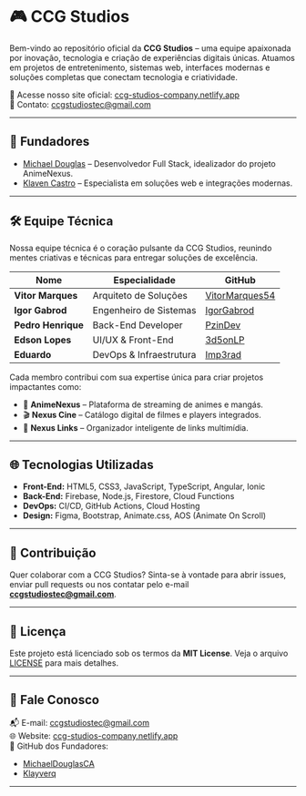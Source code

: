 # 🎮 CCG Studios

Bem-vindo ao repositório oficial da **CCG Studios** – uma equipe apaixonada por inovação, tecnologia e criação de experiências digitais únicas. Atuamos em projetos de entretenimento, sistemas web, interfaces modernas e soluções completas que conectam tecnologia e criatividade.

🔗 Acesse nosso site oficial: [ccg-studios-company.netlify.app](https://ccg-studios-company.netlify.app/)  
📧 Contato: ccgstudiostec@gmail.com

---

## 🧠 Fundadores

- [Michael Douglas](https://github.com/MichaelDouglasCA) – Desenvolvedor Full Stack, idealizador do projeto AnimeNexus.
- [Klaven Castro](https://github.com/Klayverq) – Especialista em soluções web e integrações modernas.

---

## 🛠️ Equipe Técnica

Nossa equipe técnica é o coração pulsante da CCG Studios, reunindo mentes criativas e técnicas para entregar soluções de excelência.

| Nome             | Especialidade           | GitHub                                      |
|------------------|--------------------------|---------------------------------------------|
| **Vitor Marques** | Arquiteto de Soluções    | [VitorMarques54](https://github.com/VitorMarques54) |
| **Igor Gabrod**   | Engenheiro de Sistemas   | [IgorGabrod](https://github.com/IgorGabrod) |
| **Pedro Henrique**| Back-End Developer       | [PzinDev](https://github.com/PzinDev)       |
| **Edson Lopes**   | UI/UX & Front-End        | [3d5onLP](https://github.com/3d5onLP)       |
| **Eduardo**       | DevOps & Infraestrutura  | [Imp3rad](https://github.com/Imp3rad)       |

Cada membro contribui com sua expertise única para criar projetos impactantes como:

- 🎥 **AnimeNexus** – Plataforma de streaming de animes e mangás.
- 🎬 **Nexus Cine** – Catálogo digital de filmes e players integrados.
- 🔗 **Nexus Links** – Organizador inteligente de links multimídia.

---

## 🌐 Tecnologias Utilizadas

- **Front-End:** HTML5, CSS3, JavaScript, TypeScript, Angular, Ionic
- **Back-End:** Firebase, Node.js, Firestore, Cloud Functions
- **DevOps:** CI/CD, GitHub Actions, Cloud Hosting
- **Design:** Figma, Bootstrap, Animate.css, AOS (Animate On Scroll)

---

## 🤝 Contribuição

Quer colaborar com a CCG Studios? Sinta-se à vontade para abrir issues, enviar pull requests ou nos contatar pelo e-mail **ccgstudiostec@gmail.com**.

---

## 📄 Licença

Este projeto está licenciado sob os termos da **MIT License**. Veja o arquivo [LICENSE](LICENSE) para mais detalhes.

---

## 💬 Fale Conosco

📬 E-mail: [ccgstudiostec@gmail.com](mailto:ccgstudiostec@gmail.com)  
🌐 Website: [ccg-studios-company.netlify.app](https://ccg-studios-company.netlify.app/)  
📸 GitHub dos Fundadores:  
- [MichaelDouglasCA](https://github.com/MichaelDouglasCA)  
- [Klayverq](https://github.com/Klayverq)

---
